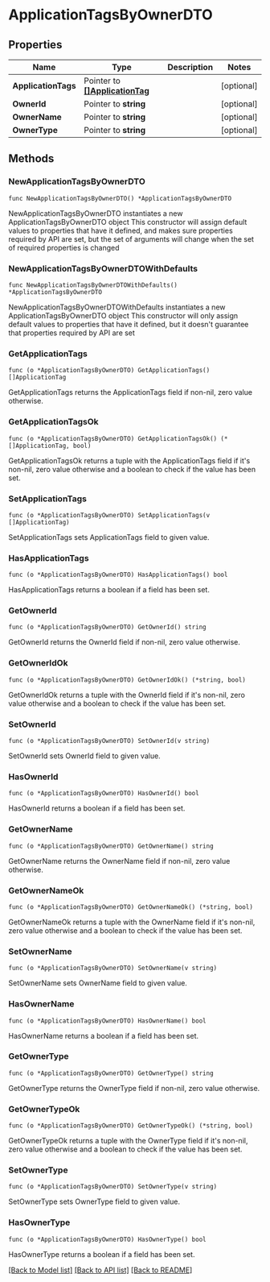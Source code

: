 # ApplicationTagsByOwnerDTO

## Properties

Name | Type | Description | Notes
------------ | ------------- | ------------- | -------------
**ApplicationTags** | Pointer to [**[]ApplicationTag**](ApplicationTag.md) |  | [optional] 
**OwnerId** | Pointer to **string** |  | [optional] 
**OwnerName** | Pointer to **string** |  | [optional] 
**OwnerType** | Pointer to **string** |  | [optional] 

## Methods

### NewApplicationTagsByOwnerDTO

`func NewApplicationTagsByOwnerDTO() *ApplicationTagsByOwnerDTO`

NewApplicationTagsByOwnerDTO instantiates a new ApplicationTagsByOwnerDTO object
This constructor will assign default values to properties that have it defined,
and makes sure properties required by API are set, but the set of arguments
will change when the set of required properties is changed

### NewApplicationTagsByOwnerDTOWithDefaults

`func NewApplicationTagsByOwnerDTOWithDefaults() *ApplicationTagsByOwnerDTO`

NewApplicationTagsByOwnerDTOWithDefaults instantiates a new ApplicationTagsByOwnerDTO object
This constructor will only assign default values to properties that have it defined,
but it doesn't guarantee that properties required by API are set

### GetApplicationTags

`func (o *ApplicationTagsByOwnerDTO) GetApplicationTags() []ApplicationTag`

GetApplicationTags returns the ApplicationTags field if non-nil, zero value otherwise.

### GetApplicationTagsOk

`func (o *ApplicationTagsByOwnerDTO) GetApplicationTagsOk() (*[]ApplicationTag, bool)`

GetApplicationTagsOk returns a tuple with the ApplicationTags field if it's non-nil, zero value otherwise
and a boolean to check if the value has been set.

### SetApplicationTags

`func (o *ApplicationTagsByOwnerDTO) SetApplicationTags(v []ApplicationTag)`

SetApplicationTags sets ApplicationTags field to given value.

### HasApplicationTags

`func (o *ApplicationTagsByOwnerDTO) HasApplicationTags() bool`

HasApplicationTags returns a boolean if a field has been set.

### GetOwnerId

`func (o *ApplicationTagsByOwnerDTO) GetOwnerId() string`

GetOwnerId returns the OwnerId field if non-nil, zero value otherwise.

### GetOwnerIdOk

`func (o *ApplicationTagsByOwnerDTO) GetOwnerIdOk() (*string, bool)`

GetOwnerIdOk returns a tuple with the OwnerId field if it's non-nil, zero value otherwise
and a boolean to check if the value has been set.

### SetOwnerId

`func (o *ApplicationTagsByOwnerDTO) SetOwnerId(v string)`

SetOwnerId sets OwnerId field to given value.

### HasOwnerId

`func (o *ApplicationTagsByOwnerDTO) HasOwnerId() bool`

HasOwnerId returns a boolean if a field has been set.

### GetOwnerName

`func (o *ApplicationTagsByOwnerDTO) GetOwnerName() string`

GetOwnerName returns the OwnerName field if non-nil, zero value otherwise.

### GetOwnerNameOk

`func (o *ApplicationTagsByOwnerDTO) GetOwnerNameOk() (*string, bool)`

GetOwnerNameOk returns a tuple with the OwnerName field if it's non-nil, zero value otherwise
and a boolean to check if the value has been set.

### SetOwnerName

`func (o *ApplicationTagsByOwnerDTO) SetOwnerName(v string)`

SetOwnerName sets OwnerName field to given value.

### HasOwnerName

`func (o *ApplicationTagsByOwnerDTO) HasOwnerName() bool`

HasOwnerName returns a boolean if a field has been set.

### GetOwnerType

`func (o *ApplicationTagsByOwnerDTO) GetOwnerType() string`

GetOwnerType returns the OwnerType field if non-nil, zero value otherwise.

### GetOwnerTypeOk

`func (o *ApplicationTagsByOwnerDTO) GetOwnerTypeOk() (*string, bool)`

GetOwnerTypeOk returns a tuple with the OwnerType field if it's non-nil, zero value otherwise
and a boolean to check if the value has been set.

### SetOwnerType

`func (o *ApplicationTagsByOwnerDTO) SetOwnerType(v string)`

SetOwnerType sets OwnerType field to given value.

### HasOwnerType

`func (o *ApplicationTagsByOwnerDTO) HasOwnerType() bool`

HasOwnerType returns a boolean if a field has been set.


[[Back to Model list]](../README.md#documentation-for-models) [[Back to API list]](../README.md#documentation-for-api-endpoints) [[Back to README]](../README.md)



